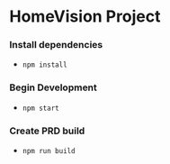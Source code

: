 # HomeVision Project

### Install dependencies

-   `npm install`

### Begin Development

-   `npm start`

### Create PRD build

-   `npm run build`
